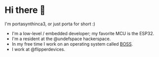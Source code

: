 # Hi there 👋

I'm portasynthinca3, or just porta for short :)
  - I'm a low-level / embedded developer; my favorite MCU is the ESP32.
  - I'm a resident at the @undefspace hackerspace.
  - In my free time I work on an operating system called [BOSS](https://github.com/portasynthinca3/boss).
  - I work at @flipperdevices.
